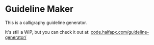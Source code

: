 # Guideline Maker
This is a calligraphy guideline generator.

It's still a WIP, but you can check it out at: [code.halfapx.com/guideline-generator/](https://code.halfapx.com/guideline-generator/)